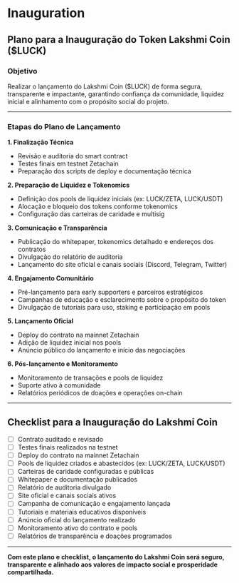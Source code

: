 # Inauguration

## Plano para a Inauguração do Token Lakshmi Coin ($LUCK)

### **Objetivo**
Realizar o lançamento do Lakshmi Coin ($LUCK) de forma segura, transparente e impactante, garantindo confiança da comunidade, liquidez inicial e alinhamento com o propósito social do projeto.

---

### **Etapas do Plano de Lançamento**

**1. Finalização Técnica**
- Revisão e auditoria do smart contract
- Testes finais em testnet Zetachain
- Preparação dos scripts de deploy e documentação técnica

**2. Preparação de Liquidez e Tokenomics**
- Definição dos pools de liquidez iniciais (ex: LUCK/ZETA, LUCK/USDT)
- Alocação e bloqueio dos tokens conforme tokenomics
- Configuração das carteiras de caridade e multisig

**3. Comunicação e Transparência**
- Publicação do whitepaper, tokenomics detalhado e endereços dos contratos
- Divulgação do relatório de auditoria
- Lançamento do site oficial e canais sociais (Discord, Telegram, Twitter)

**4. Engajamento Comunitário**
- Pré-lançamento para early supporters e parceiros estratégicos
- Campanhas de educação e esclarecimento sobre o propósito do token
- Divulgação de tutoriais para uso, staking e participação em pools

**5. Lançamento Oficial**
- Deploy do contrato na mainnet Zetachain
- Adição de liquidez inicial nos pools
- Anúncio público do lançamento e início das negociações

**6. Pós-lançamento e Monitoramento**
- Monitoramento de transações e pools de liquidez
- Suporte ativo à comunidade
- Relatórios periódicos de doações e operações on-chain

---

## Checklist para a Inauguração do Lakshmi Coin

- [ ] Contrato auditado e revisado
- [ ] Testes finais realizados na testnet
- [ ] Deploy do contrato na mainnet Zetachain
- [ ] Pools de liquidez criados e abastecidos (ex: LUCK/ZETA, LUCK/USDT)
- [ ] Carteiras de caridade configuradas e públicas
- [ ] Whitepaper e documentação publicados
- [ ] Relatório de auditoria divulgado
- [ ] Site oficial e canais sociais ativos
- [ ] Campanha de comunicação e engajamento lançada
- [ ] Tutoriais e materiais educativos disponíveis
- [ ] Anúncio oficial do lançamento realizado
- [ ] Monitoramento ativo do contrato e pools
- [ ] Relatórios de transparência e doações programados

---

**Com este plano e checklist, o lançamento do Lakshmi Coin será seguro, transparente e alinhado aos valores de impacto social e prosperidade compartilhada.**

